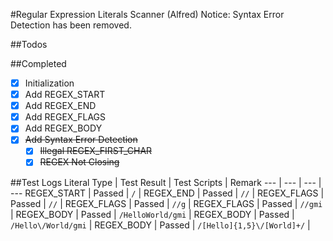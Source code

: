 #Regular Expression Literals Scanner (Alfred)
Notice: Syntax Error Detection has been removed. 

##Todos

##Completed
- [x] Initialization
- [x] Add REGEX_START
- [x] Add REGEX_END
- [x] Add REGEX_FLAGS
- [x] Add REGEX_BODY
- [x] ~~Add Syntax Error Detection~~
	- [x] ~~Illegal REGEX_FIRST_CHAR~~
	- [x] ~~REGEX Not Closing~~

##Test Logs
Literal Type | Test Result | Test Scripts | Remark
--- | --- | --- | ---
REGEX_START | Passed | `/` | 
REGEX_END | Passed | `//` | 
REGEX_FLAGS | Passed | `//` | 
REGEX_FLAGS | Passed | `//g` | 
REGEX_FLAGS | Passed | `//gmi` | 
REGEX_BODY | Passed | `/HelloWorld/gmi` | 
REGEX_BODY | Passed | `/Hello\/World/gmi` | 
REGEX_BODY | Passed | `/[Hello]{1,5}\/[World]+/` | 